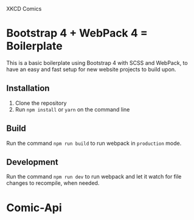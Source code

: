 XKCD Comics

# Bootstrap 4 + WebPack 4 = Boilerplate

This is a basic boilerplate using Bootstrap 4 with SCSS and WebPack, to have an easy and fast setup for new website projects to build upon.

## Installation

1. Clone the repository
2. Run `npm install` or `yarn` on the command line

## Build

Run the command `npm run build` to run webpack in `production` mode.

## Development

Run the command `npm run dev` to run webpack and let it watch for file changes to recompile, when needed.

# Comic-Api
